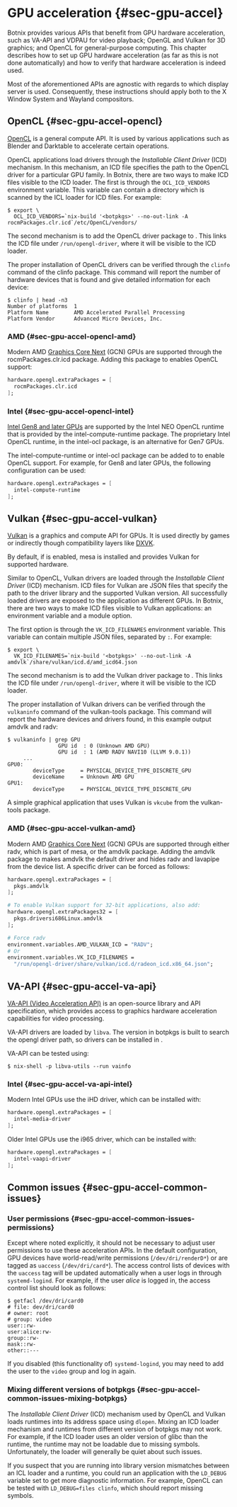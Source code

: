 # GPU acceleration {#sec-gpu-accel}

Botnix provides various APIs that benefit from GPU hardware acceleration,
such as VA-API and VDPAU for video playback; OpenGL and Vulkan for 3D
graphics; and OpenCL for general-purpose computing. This chapter
describes how to set up GPU hardware acceleration (as far as this is not
done automatically) and how to verify that hardware acceleration is
indeed used.

Most of the aforementioned APIs are agnostic with regards to which
display server is used. Consequently, these instructions should apply
both to the X Window System and Wayland compositors.

## OpenCL {#sec-gpu-accel-opencl}

[OpenCL](https://en.wikipedia.org/wiki/OpenCL) is a general compute API.
It is used by various applications such as Blender and Darktable to
accelerate certain operations.

OpenCL applications load drivers through the *Installable Client Driver*
(ICD) mechanism. In this mechanism, an ICD file specifies the path to
the OpenCL driver for a particular GPU family. In Botnix, there are two
ways to make ICD files visible to the ICD loader. The first is through
the `OCL_ICD_VENDORS` environment variable. This variable can contain a
directory which is scanned by the ICL loader for ICD files. For example:

```ShellSession
$ export \
  OCL_ICD_VENDORS=`nix-build '<botpkgs>' --no-out-link -A rocmPackages.clr.icd`/etc/OpenCL/vendors/
```

The second mechanism is to add the OpenCL driver package to
[](#opt-hardware.opengl.extraPackages).
This links the ICD file under `/run/opengl-driver`, where it will be visible
to the ICD loader.

The proper installation of OpenCL drivers can be verified through the
`clinfo` command of the clinfo package. This command will report the
number of hardware devices that is found and give detailed information
for each device:

```ShellSession
$ clinfo | head -n3
Number of platforms  1
Platform Name        AMD Accelerated Parallel Processing
Platform Vendor      Advanced Micro Devices, Inc.
```

### AMD {#sec-gpu-accel-opencl-amd}

Modern AMD [Graphics Core
Next](https://en.wikipedia.org/wiki/Graphics_Core_Next) (GCN) GPUs are
supported through the rocmPackages.clr.icd package. Adding this package to
[](#opt-hardware.opengl.extraPackages)
enables OpenCL support:

```nix
hardware.opengl.extraPackages = [
  rocmPackages.clr.icd
];
```

### Intel {#sec-gpu-accel-opencl-intel}

[Intel Gen8 and later
GPUs](https://en.wikipedia.org/wiki/List_of_Intel_graphics_processing_units#Gen8)
are supported by the Intel NEO OpenCL runtime that is provided by the
intel-compute-runtime package. The proprietary Intel OpenCL runtime, in
the intel-ocl package, is an alternative for Gen7 GPUs.

The intel-compute-runtime or intel-ocl package can be added to
[](#opt-hardware.opengl.extraPackages)
to enable OpenCL support. For example, for Gen8 and later GPUs, the following
configuration can be used:

```nix
hardware.opengl.extraPackages = [
  intel-compute-runtime
];
```

## Vulkan {#sec-gpu-accel-vulkan}

[Vulkan](https://en.wikipedia.org/wiki/Vulkan_(API)) is a graphics and
compute API for GPUs. It is used directly by games or indirectly though
compatibility layers like
[DXVK](https://github.com/doitsujin/dxvk/wiki).

By default, if [](#opt-hardware.opengl.driSupport)
is enabled, mesa is installed and provides Vulkan for supported hardware.

Similar to OpenCL, Vulkan drivers are loaded through the *Installable
Client Driver* (ICD) mechanism. ICD files for Vulkan are JSON files that
specify the path to the driver library and the supported Vulkan version.
All successfully loaded drivers are exposed to the application as
different GPUs. In Botnix, there are two ways to make ICD files visible
to Vulkan applications: an environment variable and a module option.

The first option is through the `VK_ICD_FILENAMES` environment variable.
This variable can contain multiple JSON files, separated by `:`. For
example:

```ShellSession
$ export \
  VK_ICD_FILENAMES=`nix-build '<botpkgs>' --no-out-link -A amdvlk`/share/vulkan/icd.d/amd_icd64.json
```

The second mechanism is to add the Vulkan driver package to
[](#opt-hardware.opengl.extraPackages).
This links the ICD file under `/run/opengl-driver`, where it will be
visible to the ICD loader.

The proper installation of Vulkan drivers can be verified through the
`vulkaninfo` command of the vulkan-tools package. This command will
report the hardware devices and drivers found, in this example output
amdvlk and radv:

```ShellSession
$ vulkaninfo | grep GPU
                GPU id  : 0 (Unknown AMD GPU)
                GPU id  : 1 (AMD RADV NAVI10 (LLVM 9.0.1))
     ...
GPU0:
        deviceType     = PHYSICAL_DEVICE_TYPE_DISCRETE_GPU
        deviceName     = Unknown AMD GPU
GPU1:
        deviceType     = PHYSICAL_DEVICE_TYPE_DISCRETE_GPU
```

A simple graphical application that uses Vulkan is `vkcube` from the
vulkan-tools package.

### AMD {#sec-gpu-accel-vulkan-amd}

Modern AMD [Graphics Core
Next](https://en.wikipedia.org/wiki/Graphics_Core_Next) (GCN) GPUs are
supported through either radv, which is part of mesa, or the amdvlk
package. Adding the amdvlk package to
[](#opt-hardware.opengl.extraPackages)
makes amdvlk the default driver and hides radv and lavapipe from the device list.
A specific driver can be forced as follows:

```nix
hardware.opengl.extraPackages = [
  pkgs.amdvlk
];

# To enable Vulkan support for 32-bit applications, also add:
hardware.opengl.extraPackages32 = [
  pkgs.driversi686Linux.amdvlk
];

# Force radv
environment.variables.AMD_VULKAN_ICD = "RADV";
# Or
environment.variables.VK_ICD_FILENAMES =
  "/run/opengl-driver/share/vulkan/icd.d/radeon_icd.x86_64.json";
```

## VA-API {#sec-gpu-accel-va-api}

[VA-API (Video Acceleration API)](https://www.intel.com/content/www/us/en/developer/articles/technical/linuxmedia-vaapi.html)
is an open-source library and API specification, which provides access to
graphics hardware acceleration capabilities for video processing.

VA-API drivers are loaded by `libva`. The version in botpkgs is built to search
the opengl driver path, so drivers can be installed in
[](#opt-hardware.opengl.extraPackages).

VA-API can be tested using:

```ShellSession
$ nix-shell -p libva-utils --run vainfo
```

### Intel {#sec-gpu-accel-va-api-intel}

Modern Intel GPUs use the iHD driver, which can be installed with:

```nix
hardware.opengl.extraPackages = [
  intel-media-driver
];
```

Older Intel GPUs use the i965 driver, which can be installed with:

```nix
hardware.opengl.extraPackages = [
  intel-vaapi-driver
];
```

## Common issues {#sec-gpu-accel-common-issues}

### User permissions {#sec-gpu-accel-common-issues-permissions}

Except where noted explicitly, it should not be necessary to adjust user
permissions to use these acceleration APIs. In the default
configuration, GPU devices have world-read/write permissions
(`/dev/dri/renderD*`) or are tagged as `uaccess` (`/dev/dri/card*`). The
access control lists of devices with the `uaccess` tag will be updated
automatically when a user logs in through `systemd-logind`. For example,
if the user *alice* is logged in, the access control list should look as
follows:

```ShellSession
$ getfacl /dev/dri/card0
# file: dev/dri/card0
# owner: root
# group: video
user::rw-
user:alice:rw-
group::rw-
mask::rw-
other::---
```

If you disabled (this functionality of) `systemd-logind`, you may need
to add the user to the `video` group and log in again.

### Mixing different versions of botpkgs {#sec-gpu-accel-common-issues-mixing-botpkgs}

The *Installable Client Driver* (ICD) mechanism used by OpenCL and
Vulkan loads runtimes into its address space using `dlopen`. Mixing an
ICD loader mechanism and runtimes from different version of botpkgs may
not work. For example, if the ICD loader uses an older version of glibc
than the runtime, the runtime may not be loadable due to missing
symbols. Unfortunately, the loader will generally be quiet about such
issues.

If you suspect that you are running into library version mismatches
between an ICL loader and a runtime, you could run an application with
the `LD_DEBUG` variable set to get more diagnostic information. For
example, OpenCL can be tested with `LD_DEBUG=files clinfo`, which should
report missing symbols.
